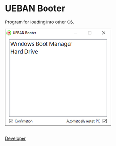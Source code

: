 # UEBAN Booter
Program for loading into other OS.

![alt text](https://github.com/pa4H/UEBANBooter/blob/main/Proga.png)

##
[Developer](https://vk.com/pa4h1337)

